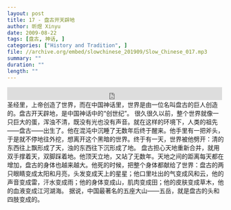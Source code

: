 ```yaml
---
layout: post
title: 17 - 盘古开天辟地
author: 昕煜 Xinyu
date: 2009-08-22
tags: [盘古, 神话, ]
categories: ["History and Tradition", ]
file: //archive.org/embed/slowchinese_201909/Slow_Chinese_017.mp3
summary: ""
duration: ""
length: ""
---
```


<iframe src="https://archive.org/embed/slowchinese_201909/Slow_Chinese_017.mp3" width="500" height="30" frameborder="0" webkitallowfullscreen="true" mozallowfullscreen="true" allowfullscreen></iframe>
圣经里，上帝创造了世界，而在中国神话里，世界是由一位名叫盘古的巨人创造的。盘古开天辟地，是中国神话中的“创世纪”。
很久很久以前，整个世界就像一只巨大的蛋，浑浊不清，既没有光也没有声音。就在这样的环境下，人类的祖先——盘古——出生了。他在混沌中沉睡了无数年后终于醒来。他手里有一把斧头，于是就不停地往外挖，想离开这个黑暗的世界。终于有一天，世界被他劈开：清的东西往上飘形成了天，浊的东西往下沉形成了地。
盘古担心天地重新合并，就用双手撑着天，双脚踩着地。他顶天立地，又站了无数年。天地之间的距离每天都在增加，盘古的身体也越来越大。他死的时候，把整个身体都献给了世界：盘古的两只眼睛变成太阳和月亮，头发变成天上的星星；他口里吐出的气变成风和云，他的声音变成雷，汗水变成雨；他的身体变成山，肌肉变成田；他的皮肤变成草木，他的血液变成江河湖海。
据说，中国最著名的五座大山——五岳，就是盘古的头和四肢变成的。
 
